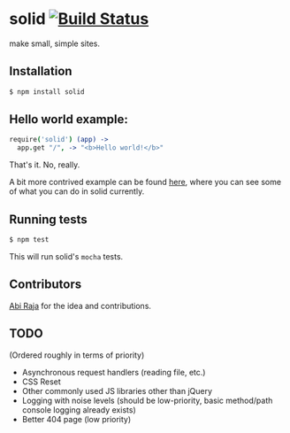 # solid [![Build Status](https://secure.travis-ci.org/sarenji/solid.png?branch=master)](http://travis-ci.org/sarenji/solid)

make small, simple sites.

## Installation

```bash
$ npm install solid
```

## Hello world example:

```coffeescript
require('solid') (app) ->
  app.get "/", -> "<b>Hello world!</b>"
```

That's it. No, really.

A bit more contrived example can be found [here](https://github.com/sarenji/solid/blob/master/examples/simple.coffee), where you can see some of what you can do in solid currently.

## Running tests

```bash
$ npm test
```

This will run solid's `mocha` tests.

## Contributors

[Abi Raja](https://github.com/abi) for the idea and contributions.

## TODO

(Ordered roughly in terms of priority)

* Asynchronous request handlers (reading file, etc.)
* CSS Reset
* Other commonly used JS libraries other than jQuery
* Logging with noise levels (should be low-priority, basic method/path console logging already exists)
* Better 404 page (low priority)

